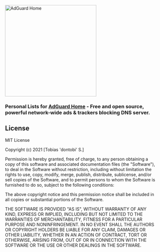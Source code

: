 <img src="https://cdn.adguard.com/public/Adguard/Common/adguard_home.svg" width="300px" alt="AdGuard Home" />
<h3>Personal Lists for <a href="https://adguard.com/en/adguard-home/overview.html">AdGuard Home</a> - Free and open source, powerful network-wide ads & trackers blocking DNS server.</h3>

## License
MIT License

Copyright (c) 2021 [Tobias 'dontobi' S.]

Permission is hereby granted, free of charge, to any person obtaining a copy
of this software and associated documentation files (the "Software"), to deal
in the Software without restriction, including without limitation the rights
to use, copy, modify, merge, publish, distribute, sublicense, and/or sell
copies of the Software, and to permit persons to whom the Software is
furnished to do so, subject to the following conditions:

The above copyright notice and this permission notice shall be included in all
copies or substantial portions of the Software.

THE SOFTWARE IS PROVIDED "AS IS", WITHOUT WARRANTY OF ANY KIND, EXPRESS OR
IMPLIED, INCLUDING BUT NOT LIMITED TO THE WARRANTIES OF MERCHANTABILITY,
FITNESS FOR A PARTICULAR PURPOSE AND NONINFRINGEMENT. IN NO EVENT SHALL THE
AUTHORS OR COPYRIGHT HOLDERS BE LIABLE FOR ANY CLAIM, DAMAGES OR OTHER
LIABILITY, WHETHER IN AN ACTION OF CONTRACT, TORT OR OTHERWISE, ARISING FROM,
OUT OF OR IN CONNECTION WITH THE SOFTWARE OR THE USE OR OTHER DEALINGS IN THE
SOFTWARE.
